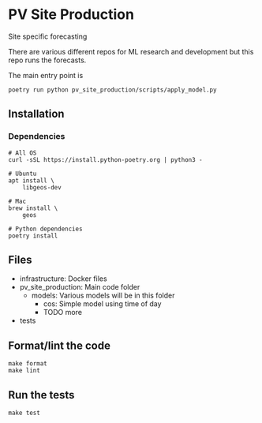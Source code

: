 # PV Site Production
Site specific forecasting

There are various different repos for ML research and development but this repo runs the forecasts.

The main entry point is

```
poetry run python pv_site_production/scripts/apply_model.py
```

## Installation

### Dependencies

    # All OS
    curl -sSL https://install.python-poetry.org | python3 -

    # Ubuntu
    apt install \
        libgeos-dev

    # Mac
    brew install \
        geos

    # Python dependencies
    poetry install


## Files

- infrastructure: Docker files
- pv_site_production: Main code folder
    - models: Various models will be in this folder
        - cos: Simple model using time of day
        - TODO more
- tests


## Format/lint the code

    make format
    make lint


## Run the tests

    make test
